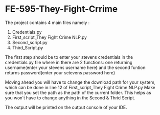 # FE-595-They-Fight-Crrime

The project contains 4 main files namely :
1) Credentials.py
2) First_script_They Fight Crime NLP.py
3) Second_script.py
4) Third_Script.py

The first step should be to enter your stevens credentials in the credentials.py file where in there are 2 functions:
one returning username(enter your stevens username here)
and the second funtion returns password(enter your setevens password here}

Moving ahead you will have to change the download path for your system, which can be done in line 12 of First_script_They Fight Crime NLP.py
Make sure that you set the path as the path of the current folder. This helps as you won't have to change anything in the Second & Thrid Script.

The output will be printed on the output console of your IDE.
